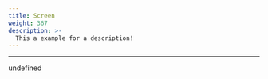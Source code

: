 ```yaml
---
title: Screen
weight: 367
description: >-
  This a example for a description!
---
```


---

undefined
